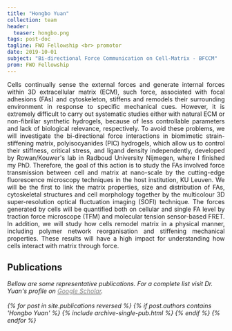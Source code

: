 ```yaml
---
title: "Hongbo Yuan"
collection: team
header:
  teaser: hongbo.png
tags: post-doc
tagline: FWO Fellowship <br> promotor
date: 2019-10-01
subject: "Bi-directional Force Communication on Cell-Matrix - BFCCM"
prom: FWO Fellowship
---
```

<p align= "justify">
Cells continually sense the external forces and generate internal forces within 3D extracellular matrix (ECM), such force, associated with focal adhesions (FAs) and cytoskeleton, stiffens and remodels their surrounding environment in response to specific mechanical cues. However, it is extremely difficult to carry out systematic studies either with natural ECM or non-fibrillar synthetic hydrogels, because of less controllable parameters and lack of biological relevance, respectively. To avoid these problems, we will investigate the bi-directional force interactions in biomimetic strain-stiffening matrix, polyisocyanides (PIC) hydrogels, which allow us to control their stiffness, critical stress, and ligand density independently, developed by Rowan/Kouwer's lab in Radboud University Nijmegen, where I finished my PhD. Therefore, the goal of this action is to study the FAs involved force transmission between cell and matrix at nano-scale by the cutting-edge fluorescence microscopy techniques in the host institution, KU Leuven. We will be the first to link the matrix properties, size and distribution of FAs, cytoskeletal structures and cell morphology together by the multicolour 3D super-resolution optical fluctuation imaging (SOFI) technique. The forces generated by cells will be quantified both on cellular and single FA level by traction force microscope (TFM) and molecular tension sensor-based FRET. In addition, we will study how cells remodel matrix in a physical manner, including polymer network reorganisation and stiffening mechanical properties. These results will have a high impact for understanding how cells interact with matrix through force.

<h2> Publications </h2>

<i>Bellow are some representative publications. For a complete list visit Dr. Yuan's profile on <a href="https://scholar.google.com/citations?hl=en&user=dOTC4osAAAAJ"><span style="color:gray">Google Scholar</span></a>.<i/>
<br><br>
{% for post in site.publications reversed %}
  {% if post.authors contains 'Hongbo Yuan' %}
    {% include archive-single-pub.html %}
  {% endif %}
{% endfor %}

